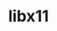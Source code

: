 ---
title: "libx11"
layout: cache
categories: [package, develop]
meta: {"versions": ["1.8.10", "1.8.4"], "compilers": ["gcc@=11.1.0", "gcc@=11.4.0", "gcc@=13.2.0", "gcc@=9.4.0", "oneapi@=2024.2.1"], "oss": ["ubuntu20.04", "ubuntu22.04", "ubuntu24.04"], "platforms": ["linux"], "targets": ["neoverse_v1", "ppc64le", "x86_64_v3"], "stacks": ["data-vis-sdk", "e4s", "e4s-neoverse_v1", "e4s-oneapi", "e4s-power", "e4s-rocm-external", "gpu-tests", "ml-linux-x86_64-rocm", "root"], "num_specs": 89, "num_specs_by_stack": {"e4s-power": 8, "root": 89, "data-vis-sdk": 14, "gpu-tests": 15, "e4s-neoverse_v1": 8, "e4s": 23, "e4s-rocm-external": 7, "e4s-oneapi": 14, "ml-linux-x86_64-rocm": 7}}
spec_details: [{"hash": "smexzu47nw7isbtgz2prgsvwriomcdr2", "compiler": "gcc@=9.4.0", "versions": ["1.8.10"], "os": "ubuntu20.04", "platform": "linux", "target": "ppc64le", "variants": ["build_system=autotools"], "stacks": ["e4s-power", "root"], "size": "-", "tarball": "https://binaries.spack.io/develop/build_cache/linux-ubuntu20.04-ppc64le/gcc-9.4.0/libx11-1.8.10/linux-ubuntu20.04-ppc64le-gcc-9.4.0-libx11-1.8.10-smexzu47nw7isbtgz2prgsvwriomcdr2.spack"}, {"hash": "76tponl3dazgldn3sauj6n2nzt4jtnpt", "compiler": "gcc@=9.4.0", "versions": ["1.8.10"], "os": "ubuntu20.04", "platform": "linux", "target": "ppc64le", "variants": ["build_system=autotools"], "stacks": ["e4s-power", "root"], "size": "-", "tarball": "https://binaries.spack.io/develop/build_cache/linux-ubuntu20.04-ppc64le/gcc-9.4.0/libx11-1.8.10/linux-ubuntu20.04-ppc64le-gcc-9.4.0-libx11-1.8.10-76tponl3dazgldn3sauj6n2nzt4jtnpt.spack"}, {"hash": "tj5p3fgcl33g7ghfmuhccdix35qea2kz", "compiler": "gcc@=9.4.0", "versions": ["1.8.10"], "os": "ubuntu20.04", "platform": "linux", "target": "ppc64le", "variants": ["build_system=autotools"], "stacks": ["e4s-power", "root"], "size": "-", "tarball": "https://binaries.spack.io/develop/build_cache/linux-ubuntu20.04-ppc64le/gcc-9.4.0/libx11-1.8.10/linux-ubuntu20.04-ppc64le-gcc-9.4.0-libx11-1.8.10-tj5p3fgcl33g7ghfmuhccdix35qea2kz.spack"}, {"hash": "kyhgrrgdn6ubpwomva7sql4s4lkmw2oc", "compiler": "gcc@=9.4.0", "versions": ["1.8.10"], "os": "ubuntu20.04", "platform": "linux", "target": "ppc64le", "variants": ["build_system=autotools"], "stacks": ["e4s-power", "root"], "size": "-", "tarball": "https://binaries.spack.io/develop/build_cache/linux-ubuntu20.04-ppc64le/gcc-9.4.0/libx11-1.8.10/linux-ubuntu20.04-ppc64le-gcc-9.4.0-libx11-1.8.10-kyhgrrgdn6ubpwomva7sql4s4lkmw2oc.spack"}, {"hash": "uktbxqm5x5cmypngmhfqt4wtnx5grp7o", "compiler": "gcc@=9.4.0", "versions": ["1.8.10"], "os": "ubuntu20.04", "platform": "linux", "target": "ppc64le", "variants": ["build_system=autotools"], "stacks": ["e4s-power", "root"], "size": "-", "tarball": "https://binaries.spack.io/develop/build_cache/linux-ubuntu20.04-ppc64le/gcc-9.4.0/libx11-1.8.10/linux-ubuntu20.04-ppc64le-gcc-9.4.0-libx11-1.8.10-uktbxqm5x5cmypngmhfqt4wtnx5grp7o.spack"}, {"hash": "r4dxccimatvswurcu54fsjqsps6naf2x", "compiler": "gcc@=9.4.0", "versions": ["1.8.10"], "os": "ubuntu20.04", "platform": "linux", "target": "ppc64le", "variants": ["build_system=autotools"], "stacks": ["e4s-power", "root"], "size": "-", "tarball": "https://binaries.spack.io/develop/build_cache/linux-ubuntu20.04-ppc64le/gcc-9.4.0/libx11-1.8.10/linux-ubuntu20.04-ppc64le-gcc-9.4.0-libx11-1.8.10-r4dxccimatvswurcu54fsjqsps6naf2x.spack"}, {"hash": "d4ae2yxwxfsjvoytjtzgfxi4qlwwd6ft", "compiler": "gcc@=9.4.0", "versions": ["1.8.10"], "os": "ubuntu20.04", "platform": "linux", "target": "ppc64le", "variants": ["build_system=autotools"], "stacks": ["e4s-power", "root"], "size": "-", "tarball": "https://binaries.spack.io/develop/build_cache/linux-ubuntu20.04-ppc64le/gcc-9.4.0/libx11-1.8.10/linux-ubuntu20.04-ppc64le-gcc-9.4.0-libx11-1.8.10-d4ae2yxwxfsjvoytjtzgfxi4qlwwd6ft.spack"}, {"hash": "tqkp5rf6q7ebekpyed7aesjrenxqro2i", "compiler": "gcc@=9.4.0", "versions": ["1.8.10"], "os": "ubuntu20.04", "platform": "linux", "target": "ppc64le", "variants": ["build_system=autotools"], "stacks": ["e4s-power", "root"], "size": "-", "tarball": "https://binaries.spack.io/develop/build_cache/linux-ubuntu20.04-ppc64le/gcc-9.4.0/libx11-1.8.10/linux-ubuntu20.04-ppc64le-gcc-9.4.0-libx11-1.8.10-tqkp5rf6q7ebekpyed7aesjrenxqro2i.spack"}, {"hash": "6siiysyyof3uol2cnxeokqfvkbzjct2t", "compiler": "gcc@=11.1.0", "versions": ["1.8.10"], "os": "ubuntu20.04", "platform": "linux", "target": "x86_64_v3", "variants": ["build_system=autotools"], "stacks": ["data-vis-sdk", "root"], "size": "-", "tarball": "https://binaries.spack.io/develop/build_cache/linux-ubuntu20.04-x86_64_v3/gcc-11.1.0/libx11-1.8.10/linux-ubuntu20.04-x86_64_v3-gcc-11.1.0-libx11-1.8.10-6siiysyyof3uol2cnxeokqfvkbzjct2t.spack"}, {"hash": "tefni6d7njym7lvjopethoyvialt2pa6", "compiler": "gcc@=11.1.0", "versions": ["1.8.10"], "os": "ubuntu20.04", "platform": "linux", "target": "x86_64_v3", "variants": ["build_system=autotools"], "stacks": ["data-vis-sdk", "root"], "size": "-", "tarball": "https://binaries.spack.io/develop/build_cache/linux-ubuntu20.04-x86_64_v3/gcc-11.1.0/libx11-1.8.10/linux-ubuntu20.04-x86_64_v3-gcc-11.1.0-libx11-1.8.10-tefni6d7njym7lvjopethoyvialt2pa6.spack"}, {"hash": "muhty744jopd3xqkfhq2ivwx56qwjlii", "compiler": "gcc@=11.1.0", "versions": ["1.8.10"], "os": "ubuntu20.04", "platform": "linux", "target": "x86_64_v3", "variants": ["build_system=autotools"], "stacks": ["data-vis-sdk", "root"], "size": "-", "tarball": "https://binaries.spack.io/develop/build_cache/linux-ubuntu20.04-x86_64_v3/gcc-11.1.0/libx11-1.8.10/linux-ubuntu20.04-x86_64_v3-gcc-11.1.0-libx11-1.8.10-muhty744jopd3xqkfhq2ivwx56qwjlii.spack"}, {"hash": "ht4rn2s7sac6k77ilnpfxj5us6yzmtr2", "compiler": "gcc@=11.1.0", "versions": ["1.8.10"], "os": "ubuntu20.04", "platform": "linux", "target": "x86_64_v3", "variants": ["build_system=autotools"], "stacks": ["data-vis-sdk", "root"], "size": "-", "tarball": "https://binaries.spack.io/develop/build_cache/linux-ubuntu20.04-x86_64_v3/gcc-11.1.0/libx11-1.8.10/linux-ubuntu20.04-x86_64_v3-gcc-11.1.0-libx11-1.8.10-ht4rn2s7sac6k77ilnpfxj5us6yzmtr2.spack"}, {"hash": "j7ywg7qnuqdatmtjhxbzvuxkri4xiuwy", "compiler": "gcc@=11.1.0", "versions": ["1.8.10"], "os": "ubuntu20.04", "platform": "linux", "target": "x86_64_v3", "variants": ["build_system=autotools"], "stacks": ["data-vis-sdk", "root"], "size": "-", "tarball": "https://binaries.spack.io/develop/build_cache/linux-ubuntu20.04-x86_64_v3/gcc-11.1.0/libx11-1.8.10/linux-ubuntu20.04-x86_64_v3-gcc-11.1.0-libx11-1.8.10-j7ywg7qnuqdatmtjhxbzvuxkri4xiuwy.spack"}, {"hash": "dprocdz2pwclxm2ngmiivjj4kvrewjq3", "compiler": "gcc@=11.1.0", "versions": ["1.8.10"], "os": "ubuntu20.04", "platform": "linux", "target": "x86_64_v3", "variants": ["build_system=autotools"], "stacks": ["data-vis-sdk", "root"], "size": "-", "tarball": "https://binaries.spack.io/develop/build_cache/linux-ubuntu20.04-x86_64_v3/gcc-11.1.0/libx11-1.8.10/linux-ubuntu20.04-x86_64_v3-gcc-11.1.0-libx11-1.8.10-dprocdz2pwclxm2ngmiivjj4kvrewjq3.spack"}, {"hash": "k7gv6w4mu3zr2znx7xy7ah2a6xm2l6fd", "compiler": "gcc@=11.1.0", "versions": ["1.8.10"], "os": "ubuntu20.04", "platform": "linux", "target": "x86_64_v3", "variants": ["build_system=autotools"], "stacks": ["data-vis-sdk", "root"], "size": "-", "tarball": "https://binaries.spack.io/develop/build_cache/linux-ubuntu20.04-x86_64_v3/gcc-11.1.0/libx11-1.8.10/linux-ubuntu20.04-x86_64_v3-gcc-11.1.0-libx11-1.8.10-k7gv6w4mu3zr2znx7xy7ah2a6xm2l6fd.spack"}, {"hash": "vvdoqsipsm3rbohhq2sym3ncw7yvut7s", "compiler": "gcc@=11.1.0", "versions": ["1.8.10"], "os": "ubuntu20.04", "platform": "linux", "target": "x86_64_v3", "variants": ["build_system=autotools"], "stacks": ["data-vis-sdk", "root"], "size": "-", "tarball": "https://binaries.spack.io/develop/build_cache/linux-ubuntu20.04-x86_64_v3/gcc-11.1.0/libx11-1.8.10/linux-ubuntu20.04-x86_64_v3-gcc-11.1.0-libx11-1.8.10-vvdoqsipsm3rbohhq2sym3ncw7yvut7s.spack"}, {"hash": "62qnp7pduhkrd7ejrhdm7d6fvx5yxyr2", "compiler": "gcc@=11.1.0", "versions": ["1.8.10"], "os": "ubuntu20.04", "platform": "linux", "target": "x86_64_v3", "variants": ["build_system=autotools"], "stacks": ["data-vis-sdk", "root"], "size": "-", "tarball": "https://binaries.spack.io/develop/build_cache/linux-ubuntu20.04-x86_64_v3/gcc-11.1.0/libx11-1.8.10/linux-ubuntu20.04-x86_64_v3-gcc-11.1.0-libx11-1.8.10-62qnp7pduhkrd7ejrhdm7d6fvx5yxyr2.spack"}, {"hash": "cqy4fb2l6txgs5vhvvisrbmfayycuscc", "compiler": "gcc@=11.1.0", "versions": ["1.8.10"], "os": "ubuntu20.04", "platform": "linux", "target": "x86_64_v3", "variants": ["build_system=autotools"], "stacks": ["data-vis-sdk", "root"], "size": "-", "tarball": "https://binaries.spack.io/develop/build_cache/linux-ubuntu20.04-x86_64_v3/gcc-11.1.0/libx11-1.8.10/linux-ubuntu20.04-x86_64_v3-gcc-11.1.0-libx11-1.8.10-cqy4fb2l6txgs5vhvvisrbmfayycuscc.spack"}, {"hash": "d637ryhxfznika4x76yvg5rc5amdg3vf", "compiler": "gcc@=11.1.0", "versions": ["1.8.10"], "os": "ubuntu20.04", "platform": "linux", "target": "x86_64_v3", "variants": ["build_system=autotools"], "stacks": ["data-vis-sdk", "root"], "size": "-", "tarball": "https://binaries.spack.io/develop/build_cache/linux-ubuntu20.04-x86_64_v3/gcc-11.1.0/libx11-1.8.10/linux-ubuntu20.04-x86_64_v3-gcc-11.1.0-libx11-1.8.10-d637ryhxfznika4x76yvg5rc5amdg3vf.spack"}, {"hash": "mtlj7ij6njt4hfipndrznaxjbgb3brbh", "compiler": "gcc@=11.1.0", "versions": ["1.8.10"], "os": "ubuntu20.04", "platform": "linux", "target": "x86_64_v3", "variants": ["build_system=autotools"], "stacks": ["data-vis-sdk", "root"], "size": "-", "tarball": "https://binaries.spack.io/develop/build_cache/linux-ubuntu20.04-x86_64_v3/gcc-11.1.0/libx11-1.8.10/linux-ubuntu20.04-x86_64_v3-gcc-11.1.0-libx11-1.8.10-mtlj7ij6njt4hfipndrznaxjbgb3brbh.spack"}, {"hash": "6f4s7yiolxvdgkg2dlz2cnrta2mdk7od", "compiler": "gcc@=11.1.0", "versions": ["1.8.10"], "os": "ubuntu20.04", "platform": "linux", "target": "x86_64_v3", "variants": ["build_system=autotools"], "stacks": ["data-vis-sdk", "root"], "size": "-", "tarball": "https://binaries.spack.io/develop/build_cache/linux-ubuntu20.04-x86_64_v3/gcc-11.1.0/libx11-1.8.10/linux-ubuntu20.04-x86_64_v3-gcc-11.1.0-libx11-1.8.10-6f4s7yiolxvdgkg2dlz2cnrta2mdk7od.spack"}, {"hash": "zrtogbhw5cvypzcvykqk254m7lz4lokx", "compiler": "gcc@=11.1.0", "versions": ["1.8.10"], "os": "ubuntu20.04", "platform": "linux", "target": "x86_64_v3", "variants": ["build_system=autotools"], "stacks": ["data-vis-sdk", "root"], "size": "-", "tarball": "https://binaries.spack.io/develop/build_cache/linux-ubuntu20.04-x86_64_v3/gcc-11.1.0/libx11-1.8.10/linux-ubuntu20.04-x86_64_v3-gcc-11.1.0-libx11-1.8.10-zrtogbhw5cvypzcvykqk254m7lz4lokx.spack"}, {"hash": "kkblmu4b4wrhu4l4l3snt555gos577v6", "compiler": "gcc@=11.1.0", "versions": ["1.8.4"], "os": "ubuntu20.04", "platform": "linux", "target": "x86_64_v3", "variants": ["build_system=autotools"], "stacks": ["gpu-tests", "root"], "size": "-", "tarball": "https://binaries.spack.io/develop/build_cache/linux-ubuntu20.04-x86_64_v3/gcc-11.1.0/libx11-1.8.4/linux-ubuntu20.04-x86_64_v3-gcc-11.1.0-libx11-1.8.4-kkblmu4b4wrhu4l4l3snt555gos577v6.spack"}, {"hash": "ywyajq36zur3ouc6ggflapostppiesul", "compiler": "gcc@=11.1.0", "versions": ["1.8.4"], "os": "ubuntu20.04", "platform": "linux", "target": "x86_64_v3", "variants": ["build_system=autotools"], "stacks": ["gpu-tests", "root"], "size": "-", "tarball": "https://binaries.spack.io/develop/build_cache/linux-ubuntu20.04-x86_64_v3/gcc-11.1.0/libx11-1.8.4/linux-ubuntu20.04-x86_64_v3-gcc-11.1.0-libx11-1.8.4-ywyajq36zur3ouc6ggflapostppiesul.spack"}, {"hash": "5oycdy27zswbmp6ybzotjm3aq3chlacr", "compiler": "gcc@=11.1.0", "versions": ["1.8.4"], "os": "ubuntu20.04", "platform": "linux", "target": "x86_64_v3", "variants": ["build_system=autotools"], "stacks": ["gpu-tests", "root"], "size": "-", "tarball": "https://binaries.spack.io/develop/build_cache/linux-ubuntu20.04-x86_64_v3/gcc-11.1.0/libx11-1.8.4/linux-ubuntu20.04-x86_64_v3-gcc-11.1.0-libx11-1.8.4-5oycdy27zswbmp6ybzotjm3aq3chlacr.spack"}, {"hash": "73wwdzxixoa4cmcdz7v7abnv2my6aaqx", "compiler": "gcc@=11.1.0", "versions": ["1.8.4"], "os": "ubuntu20.04", "platform": "linux", "target": "x86_64_v3", "variants": ["build_system=autotools"], "stacks": ["gpu-tests", "root"], "size": "-", "tarball": "https://binaries.spack.io/develop/build_cache/linux-ubuntu20.04-x86_64_v3/gcc-11.1.0/libx11-1.8.4/linux-ubuntu20.04-x86_64_v3-gcc-11.1.0-libx11-1.8.4-73wwdzxixoa4cmcdz7v7abnv2my6aaqx.spack"}, {"hash": "zv3nml3pzebkwkpmcen47xntj5uj7gsr", "compiler": "gcc@=11.1.0", "versions": ["1.8.4"], "os": "ubuntu20.04", "platform": "linux", "target": "x86_64_v3", "variants": ["build_system=autotools"], "stacks": ["gpu-tests", "root"], "size": "-", "tarball": "https://binaries.spack.io/develop/build_cache/linux-ubuntu20.04-x86_64_v3/gcc-11.1.0/libx11-1.8.4/linux-ubuntu20.04-x86_64_v3-gcc-11.1.0-libx11-1.8.4-zv3nml3pzebkwkpmcen47xntj5uj7gsr.spack"}, {"hash": "bjmy5h7pxjjtrtva33tefg7jgfsinbvz", "compiler": "gcc@=11.1.0", "versions": ["1.8.4"], "os": "ubuntu20.04", "platform": "linux", "target": "x86_64_v3", "variants": ["build_system=autotools"], "stacks": ["gpu-tests", "root"], "size": "-", "tarball": "https://binaries.spack.io/develop/build_cache/linux-ubuntu20.04-x86_64_v3/gcc-11.1.0/libx11-1.8.4/linux-ubuntu20.04-x86_64_v3-gcc-11.1.0-libx11-1.8.4-bjmy5h7pxjjtrtva33tefg7jgfsinbvz.spack"}, {"hash": "zyyrcvp37inergn75npzmyam5f7yqxx5", "compiler": "gcc@=11.1.0", "versions": ["1.8.4"], "os": "ubuntu20.04", "platform": "linux", "target": "x86_64_v3", "variants": ["build_system=autotools"], "stacks": ["gpu-tests", "root"], "size": "-", "tarball": "https://binaries.spack.io/develop/build_cache/linux-ubuntu20.04-x86_64_v3/gcc-11.1.0/libx11-1.8.4/linux-ubuntu20.04-x86_64_v3-gcc-11.1.0-libx11-1.8.4-zyyrcvp37inergn75npzmyam5f7yqxx5.spack"}, {"hash": "nflqiemlegdvxu4et2sph6kbtrecbsj6", "compiler": "gcc@=11.1.0", "versions": ["1.8.4"], "os": "ubuntu20.04", "platform": "linux", "target": "x86_64_v3", "variants": ["build_system=autotools"], "stacks": ["gpu-tests", "root"], "size": "-", "tarball": "https://binaries.spack.io/develop/build_cache/linux-ubuntu20.04-x86_64_v3/gcc-11.1.0/libx11-1.8.4/linux-ubuntu20.04-x86_64_v3-gcc-11.1.0-libx11-1.8.4-nflqiemlegdvxu4et2sph6kbtrecbsj6.spack"}, {"hash": "4ckx4cbm4t765pcphneemdtmssiknxo7", "compiler": "gcc@=11.1.0", "versions": ["1.8.4"], "os": "ubuntu20.04", "platform": "linux", "target": "x86_64_v3", "variants": ["build_system=autotools"], "stacks": ["gpu-tests", "root"], "size": "-", "tarball": "https://binaries.spack.io/develop/build_cache/linux-ubuntu20.04-x86_64_v3/gcc-11.1.0/libx11-1.8.4/linux-ubuntu20.04-x86_64_v3-gcc-11.1.0-libx11-1.8.4-4ckx4cbm4t765pcphneemdtmssiknxo7.spack"}, {"hash": "46gzmkirgbobehqil5gydsscbyovks7a", "compiler": "gcc@=11.1.0", "versions": ["1.8.4"], "os": "ubuntu20.04", "platform": "linux", "target": "x86_64_v3", "variants": ["build_system=autotools"], "stacks": ["gpu-tests", "root"], "size": "-", "tarball": "https://binaries.spack.io/develop/build_cache/linux-ubuntu20.04-x86_64_v3/gcc-11.1.0/libx11-1.8.4/linux-ubuntu20.04-x86_64_v3-gcc-11.1.0-libx11-1.8.4-46gzmkirgbobehqil5gydsscbyovks7a.spack"}, {"hash": "jdzxuaqob72vq5w34r65roqoccwftqic", "compiler": "gcc@=11.1.0", "versions": ["1.8.4"], "os": "ubuntu20.04", "platform": "linux", "target": "x86_64_v3", "variants": ["build_system=autotools"], "stacks": ["gpu-tests", "root"], "size": "-", "tarball": "https://binaries.spack.io/develop/build_cache/linux-ubuntu20.04-x86_64_v3/gcc-11.1.0/libx11-1.8.4/linux-ubuntu20.04-x86_64_v3-gcc-11.1.0-libx11-1.8.4-jdzxuaqob72vq5w34r65roqoccwftqic.spack"}, {"hash": "g5ajbjb7c6lcsopesj72x6klah4z2ggy", "compiler": "gcc@=11.1.0", "versions": ["1.8.4"], "os": "ubuntu20.04", "platform": "linux", "target": "x86_64_v3", "variants": ["build_system=autotools"], "stacks": ["gpu-tests", "root"], "size": "-", "tarball": "https://binaries.spack.io/develop/build_cache/linux-ubuntu20.04-x86_64_v3/gcc-11.1.0/libx11-1.8.4/linux-ubuntu20.04-x86_64_v3-gcc-11.1.0-libx11-1.8.4-g5ajbjb7c6lcsopesj72x6klah4z2ggy.spack"}, {"hash": "thtadfpmwp4ulfot4wdcsti4xyel7i5u", "compiler": "gcc@=11.1.0", "versions": ["1.8.4"], "os": "ubuntu20.04", "platform": "linux", "target": "x86_64_v3", "variants": ["build_system=autotools"], "stacks": ["gpu-tests", "root"], "size": "-", "tarball": "https://binaries.spack.io/develop/build_cache/linux-ubuntu20.04-x86_64_v3/gcc-11.1.0/libx11-1.8.4/linux-ubuntu20.04-x86_64_v3-gcc-11.1.0-libx11-1.8.4-thtadfpmwp4ulfot4wdcsti4xyel7i5u.spack"}, {"hash": "l3rhczikenehqbz6uhzcg2q65pv6ixef", "compiler": "gcc@=11.1.0", "versions": ["1.8.4"], "os": "ubuntu20.04", "platform": "linux", "target": "x86_64_v3", "variants": ["build_system=autotools"], "stacks": ["gpu-tests", "root"], "size": "-", "tarball": "https://binaries.spack.io/develop/build_cache/linux-ubuntu20.04-x86_64_v3/gcc-11.1.0/libx11-1.8.4/linux-ubuntu20.04-x86_64_v3-gcc-11.1.0-libx11-1.8.4-l3rhczikenehqbz6uhzcg2q65pv6ixef.spack"}, {"hash": "54qmm6fxmyxd5wvmohfnvidvgtzdedgm", "compiler": "gcc@=11.1.0", "versions": ["1.8.4"], "os": "ubuntu20.04", "platform": "linux", "target": "x86_64_v3", "variants": ["build_system=autotools"], "stacks": ["gpu-tests", "root"], "size": "-", "tarball": "https://binaries.spack.io/develop/build_cache/linux-ubuntu20.04-x86_64_v3/gcc-11.1.0/libx11-1.8.4/linux-ubuntu20.04-x86_64_v3-gcc-11.1.0-libx11-1.8.4-54qmm6fxmyxd5wvmohfnvidvgtzdedgm.spack"}, {"hash": "spr7t5ylocjt3bqgfcdjk6nixhwvwvd6", "compiler": "gcc@=11.4.0", "versions": ["1.8.10"], "os": "ubuntu22.04", "platform": "linux", "target": "neoverse_v1", "variants": ["build_system=autotools"], "stacks": ["e4s-neoverse_v1", "root"], "size": "-", "tarball": "https://binaries.spack.io/develop/build_cache/linux-ubuntu22.04-neoverse_v1/gcc-11.4.0/libx11-1.8.10/linux-ubuntu22.04-neoverse_v1-gcc-11.4.0-libx11-1.8.10-spr7t5ylocjt3bqgfcdjk6nixhwvwvd6.spack"}, {"hash": "ctkab7xde5cjwt7zuvfcyrfi5m7oq6p5", "compiler": "gcc@=11.4.0", "versions": ["1.8.10"], "os": "ubuntu22.04", "platform": "linux", "target": "neoverse_v1", "variants": ["build_system=autotools"], "stacks": ["e4s-neoverse_v1", "root"], "size": "-", "tarball": "https://binaries.spack.io/develop/build_cache/linux-ubuntu22.04-neoverse_v1/gcc-11.4.0/libx11-1.8.10/linux-ubuntu22.04-neoverse_v1-gcc-11.4.0-libx11-1.8.10-ctkab7xde5cjwt7zuvfcyrfi5m7oq6p5.spack"}, {"hash": "77zlfvje2h7ra5t2uuzlm3ur3gysfxp4", "compiler": "gcc@=11.4.0", "versions": ["1.8.10"], "os": "ubuntu22.04", "platform": "linux", "target": "neoverse_v1", "variants": ["build_system=autotools"], "stacks": ["e4s-neoverse_v1", "root"], "size": "-", "tarball": "https://binaries.spack.io/develop/build_cache/linux-ubuntu22.04-neoverse_v1/gcc-11.4.0/libx11-1.8.10/linux-ubuntu22.04-neoverse_v1-gcc-11.4.0-libx11-1.8.10-77zlfvje2h7ra5t2uuzlm3ur3gysfxp4.spack"}, {"hash": "wbq7pbmwm6v2zrkp7hq23t45bolgrf5t", "compiler": "gcc@=11.4.0", "versions": ["1.8.10"], "os": "ubuntu22.04", "platform": "linux", "target": "neoverse_v1", "variants": ["build_system=autotools"], "stacks": ["e4s-neoverse_v1", "root"], "size": "-", "tarball": "https://binaries.spack.io/develop/build_cache/linux-ubuntu22.04-neoverse_v1/gcc-11.4.0/libx11-1.8.10/linux-ubuntu22.04-neoverse_v1-gcc-11.4.0-libx11-1.8.10-wbq7pbmwm6v2zrkp7hq23t45bolgrf5t.spack"}, {"hash": "2zly7rlm7l62k3h6ar3vdpbdxzvo6c44", "compiler": "gcc@=11.4.0", "versions": ["1.8.10"], "os": "ubuntu22.04", "platform": "linux", "target": "neoverse_v1", "variants": ["build_system=autotools"], "stacks": ["e4s-neoverse_v1", "root"], "size": "-", "tarball": "https://binaries.spack.io/develop/build_cache/linux-ubuntu22.04-neoverse_v1/gcc-11.4.0/libx11-1.8.10/linux-ubuntu22.04-neoverse_v1-gcc-11.4.0-libx11-1.8.10-2zly7rlm7l62k3h6ar3vdpbdxzvo6c44.spack"}, {"hash": "vyiq6gyafln3p5qhyownvdg6d5kq3phj", "compiler": "gcc@=11.4.0", "versions": ["1.8.10"], "os": "ubuntu22.04", "platform": "linux", "target": "neoverse_v1", "variants": ["build_system=autotools"], "stacks": ["e4s-neoverse_v1", "root"], "size": "-", "tarball": "https://binaries.spack.io/develop/build_cache/linux-ubuntu22.04-neoverse_v1/gcc-11.4.0/libx11-1.8.10/linux-ubuntu22.04-neoverse_v1-gcc-11.4.0-libx11-1.8.10-vyiq6gyafln3p5qhyownvdg6d5kq3phj.spack"}, {"hash": "26yrdnfmalu7w6lg2gi2nx5nez53gxdo", "compiler": "gcc@=11.4.0", "versions": ["1.8.10"], "os": "ubuntu22.04", "platform": "linux", "target": "neoverse_v1", "variants": ["build_system=autotools"], "stacks": ["e4s-neoverse_v1", "root"], "size": "-", "tarball": "https://binaries.spack.io/develop/build_cache/linux-ubuntu22.04-neoverse_v1/gcc-11.4.0/libx11-1.8.10/linux-ubuntu22.04-neoverse_v1-gcc-11.4.0-libx11-1.8.10-26yrdnfmalu7w6lg2gi2nx5nez53gxdo.spack"}, {"hash": "6jg5tbkzvnucfdmmgi2iz526bd6zbzcp", "compiler": "gcc@=11.4.0", "versions": ["1.8.10"], "os": "ubuntu22.04", "platform": "linux", "target": "neoverse_v1", "variants": ["build_system=autotools"], "stacks": ["e4s-neoverse_v1", "root"], "size": "-", "tarball": "https://binaries.spack.io/develop/build_cache/linux-ubuntu22.04-neoverse_v1/gcc-11.4.0/libx11-1.8.10/linux-ubuntu22.04-neoverse_v1-gcc-11.4.0-libx11-1.8.10-6jg5tbkzvnucfdmmgi2iz526bd6zbzcp.spack"}, {"hash": "t2sfx5hcxvhk6qiyxaxt47laq33iuety", "compiler": "gcc@=11.4.0", "versions": ["1.8.10"], "os": "ubuntu22.04", "platform": "linux", "target": "x86_64_v3", "variants": ["build_system=autotools"], "stacks": ["e4s", "root"], "size": "-", "tarball": "https://binaries.spack.io/develop/build_cache/linux-ubuntu22.04-x86_64_v3/gcc-11.4.0/libx11-1.8.10/linux-ubuntu22.04-x86_64_v3-gcc-11.4.0-libx11-1.8.10-t2sfx5hcxvhk6qiyxaxt47laq33iuety.spack"}, {"hash": "jyweotw52zusrvqitxst7gumfhb5unvt", "compiler": "gcc@=11.4.0", "versions": ["1.8.10"], "os": "ubuntu22.04", "platform": "linux", "target": "x86_64_v3", "variants": ["build_system=autotools"], "stacks": ["e4s", "e4s-rocm-external", "root"], "size": "-", "tarball": "https://binaries.spack.io/develop/build_cache/linux-ubuntu22.04-x86_64_v3/gcc-11.4.0/libx11-1.8.10/linux-ubuntu22.04-x86_64_v3-gcc-11.4.0-libx11-1.8.10-jyweotw52zusrvqitxst7gumfhb5unvt.spack"}, {"hash": "qzdpjsg7iw6bnf5bh27v7lo3fnclor2h", "compiler": "gcc@=11.4.0", "versions": ["1.8.10"], "os": "ubuntu22.04", "platform": "linux", "target": "x86_64_v3", "variants": ["build_system=autotools"], "stacks": ["e4s", "e4s-rocm-external", "root"], "size": "-", "tarball": "https://binaries.spack.io/develop/build_cache/linux-ubuntu22.04-x86_64_v3/gcc-11.4.0/libx11-1.8.10/linux-ubuntu22.04-x86_64_v3-gcc-11.4.0-libx11-1.8.10-qzdpjsg7iw6bnf5bh27v7lo3fnclor2h.spack"}, {"hash": "civnfdmqecmvuouga7anstmcgcjo4uog", "compiler": "gcc@=11.4.0", "versions": ["1.8.10"], "os": "ubuntu22.04", "platform": "linux", "target": "x86_64_v3", "variants": ["build_system=autotools"], "stacks": ["e4s", "e4s-rocm-external", "root"], "size": "-", "tarball": "https://binaries.spack.io/develop/build_cache/linux-ubuntu22.04-x86_64_v3/gcc-11.4.0/libx11-1.8.10/linux-ubuntu22.04-x86_64_v3-gcc-11.4.0-libx11-1.8.10-civnfdmqecmvuouga7anstmcgcjo4uog.spack"}, {"hash": "yf3pgqli3ggga5fgtnqbetoy6bvexdm5", "compiler": "gcc@=11.4.0", "versions": ["1.8.10"], "os": "ubuntu22.04", "platform": "linux", "target": "x86_64_v3", "variants": ["build_system=autotools"], "stacks": ["e4s", "e4s-rocm-external", "root"], "size": "-", "tarball": "https://binaries.spack.io/develop/build_cache/linux-ubuntu22.04-x86_64_v3/gcc-11.4.0/libx11-1.8.10/linux-ubuntu22.04-x86_64_v3-gcc-11.4.0-libx11-1.8.10-yf3pgqli3ggga5fgtnqbetoy6bvexdm5.spack"}, {"hash": "ggnmxjn3z3poaiu6mi4xxq5n7kqh4wsx", "compiler": "gcc@=11.4.0", "versions": ["1.8.10"], "os": "ubuntu22.04", "platform": "linux", "target": "x86_64_v3", "variants": ["build_system=autotools"], "stacks": ["e4s", "e4s-rocm-external", "root"], "size": "-", "tarball": "https://binaries.spack.io/develop/build_cache/linux-ubuntu22.04-x86_64_v3/gcc-11.4.0/libx11-1.8.10/linux-ubuntu22.04-x86_64_v3-gcc-11.4.0-libx11-1.8.10-ggnmxjn3z3poaiu6mi4xxq5n7kqh4wsx.spack"}, {"hash": "2wcn4te2rocshkk476drya7lwz4exzd2", "compiler": "gcc@=11.4.0", "versions": ["1.8.10"], "os": "ubuntu22.04", "platform": "linux", "target": "x86_64_v3", "variants": ["build_system=autotools"], "stacks": ["e4s", "e4s-rocm-external", "root"], "size": "-", "tarball": "https://binaries.spack.io/develop/build_cache/linux-ubuntu22.04-x86_64_v3/gcc-11.4.0/libx11-1.8.10/linux-ubuntu22.04-x86_64_v3-gcc-11.4.0-libx11-1.8.10-2wcn4te2rocshkk476drya7lwz4exzd2.spack"}, {"hash": "z4wxhirjyjvlkfg3yewye4cbn27ajuv5", "compiler": "gcc@=11.4.0", "versions": ["1.8.10"], "os": "ubuntu22.04", "platform": "linux", "target": "x86_64_v3", "variants": ["build_system=autotools"], "stacks": ["e4s", "e4s-rocm-external", "root"], "size": "-", "tarball": "https://binaries.spack.io/develop/build_cache/linux-ubuntu22.04-x86_64_v3/gcc-11.4.0/libx11-1.8.10/linux-ubuntu22.04-x86_64_v3-gcc-11.4.0-libx11-1.8.10-z4wxhirjyjvlkfg3yewye4cbn27ajuv5.spack"}, {"hash": "pbhngd4645evvk5p7avhmwz7qg5dp3pz", "compiler": "gcc@=11.4.0", "versions": ["1.8.10"], "os": "ubuntu22.04", "platform": "linux", "target": "x86_64_v3", "variants": ["build_system=autotools"], "stacks": ["e4s", "root"], "size": "-", "tarball": "https://binaries.spack.io/develop/build_cache/linux-ubuntu22.04-x86_64_v3/gcc-11.4.0/libx11-1.8.10/linux-ubuntu22.04-x86_64_v3-gcc-11.4.0-libx11-1.8.10-pbhngd4645evvk5p7avhmwz7qg5dp3pz.spack"}, {"hash": "smzueo4owd3gfrd3f4r5usvjtdfxegs3", "compiler": "gcc@=11.4.0", "versions": ["1.8.10"], "os": "ubuntu22.04", "platform": "linux", "target": "x86_64_v3", "variants": ["build_system=autotools"], "stacks": ["e4s", "root"], "size": "-", "tarball": "https://binaries.spack.io/develop/build_cache/linux-ubuntu22.04-x86_64_v3/gcc-11.4.0/libx11-1.8.10/linux-ubuntu22.04-x86_64_v3-gcc-11.4.0-libx11-1.8.10-smzueo4owd3gfrd3f4r5usvjtdfxegs3.spack"}, {"hash": "upqsz2335fsnpefvfcwgvp6sgocg5hsi", "compiler": "gcc@=11.4.0", "versions": ["1.8.10"], "os": "ubuntu22.04", "platform": "linux", "target": "x86_64_v3", "variants": ["build_system=autotools"], "stacks": ["e4s", "root"], "size": "-", "tarball": "https://binaries.spack.io/develop/build_cache/linux-ubuntu22.04-x86_64_v3/gcc-11.4.0/libx11-1.8.10/linux-ubuntu22.04-x86_64_v3-gcc-11.4.0-libx11-1.8.10-upqsz2335fsnpefvfcwgvp6sgocg5hsi.spack"}, {"hash": "hnudakmchc3mvj64oaekmyec7urt6qxr", "compiler": "gcc@=11.4.0", "versions": ["1.8.10"], "os": "ubuntu22.04", "platform": "linux", "target": "x86_64_v3", "variants": ["build_system=autotools"], "stacks": ["e4s", "root"], "size": "-", "tarball": "https://binaries.spack.io/develop/build_cache/linux-ubuntu22.04-x86_64_v3/gcc-11.4.0/libx11-1.8.10/linux-ubuntu22.04-x86_64_v3-gcc-11.4.0-libx11-1.8.10-hnudakmchc3mvj64oaekmyec7urt6qxr.spack"}, {"hash": "2bwx45mxjxbe3vzsd3dyy7tpyhdx6gdf", "compiler": "gcc@=11.4.0", "versions": ["1.8.10"], "os": "ubuntu22.04", "platform": "linux", "target": "x86_64_v3", "variants": ["build_system=autotools"], "stacks": ["e4s", "root"], "size": "-", "tarball": "https://binaries.spack.io/develop/build_cache/linux-ubuntu22.04-x86_64_v3/gcc-11.4.0/libx11-1.8.10/linux-ubuntu22.04-x86_64_v3-gcc-11.4.0-libx11-1.8.10-2bwx45mxjxbe3vzsd3dyy7tpyhdx6gdf.spack"}, {"hash": "oh4lyub3fejk3x7cs5jsu2y6doxbg35p", "compiler": "gcc@=11.4.0", "versions": ["1.8.10"], "os": "ubuntu22.04", "platform": "linux", "target": "x86_64_v3", "variants": ["build_system=autotools"], "stacks": ["e4s", "root"], "size": "-", "tarball": "https://binaries.spack.io/develop/build_cache/linux-ubuntu22.04-x86_64_v3/gcc-11.4.0/libx11-1.8.10/linux-ubuntu22.04-x86_64_v3-gcc-11.4.0-libx11-1.8.10-oh4lyub3fejk3x7cs5jsu2y6doxbg35p.spack"}, {"hash": "z52bzrxbgmlwmvoehmsvkpht356dhmca", "compiler": "gcc@=11.4.0", "versions": ["1.8.10"], "os": "ubuntu22.04", "platform": "linux", "target": "x86_64_v3", "variants": ["build_system=autotools"], "stacks": ["e4s", "root"], "size": "-", "tarball": "https://binaries.spack.io/develop/build_cache/linux-ubuntu22.04-x86_64_v3/gcc-11.4.0/libx11-1.8.10/linux-ubuntu22.04-x86_64_v3-gcc-11.4.0-libx11-1.8.10-z52bzrxbgmlwmvoehmsvkpht356dhmca.spack"}, {"hash": "fhegl7efcoqrdg32irya7wa3zkrzjodz", "compiler": "gcc@=11.4.0", "versions": ["1.8.10"], "os": "ubuntu22.04", "platform": "linux", "target": "x86_64_v3", "variants": ["build_system=autotools"], "stacks": ["e4s", "root"], "size": "-", "tarball": "https://binaries.spack.io/develop/build_cache/linux-ubuntu22.04-x86_64_v3/gcc-11.4.0/libx11-1.8.10/linux-ubuntu22.04-x86_64_v3-gcc-11.4.0-libx11-1.8.10-fhegl7efcoqrdg32irya7wa3zkrzjodz.spack"}, {"hash": "tl42vtkpxjief4vkf5m42kayxgiglbq4", "compiler": "gcc@=11.4.0", "versions": ["1.8.10"], "os": "ubuntu22.04", "platform": "linux", "target": "x86_64_v3", "variants": ["build_system=autotools"], "stacks": ["e4s", "root"], "size": "-", "tarball": "https://binaries.spack.io/develop/build_cache/linux-ubuntu22.04-x86_64_v3/gcc-11.4.0/libx11-1.8.10/linux-ubuntu22.04-x86_64_v3-gcc-11.4.0-libx11-1.8.10-tl42vtkpxjief4vkf5m42kayxgiglbq4.spack"}, {"hash": "ratj2xwey4ss3ejfvib3wekrz4www5xt", "compiler": "gcc@=11.4.0", "versions": ["1.8.10"], "os": "ubuntu22.04", "platform": "linux", "target": "x86_64_v3", "variants": ["build_system=autotools"], "stacks": ["e4s", "root"], "size": "-", "tarball": "https://binaries.spack.io/develop/build_cache/linux-ubuntu22.04-x86_64_v3/gcc-11.4.0/libx11-1.8.10/linux-ubuntu22.04-x86_64_v3-gcc-11.4.0-libx11-1.8.10-ratj2xwey4ss3ejfvib3wekrz4www5xt.spack"}, {"hash": "eygz3xbyvzhfxr7fvezjfq2mzjqq565j", "compiler": "gcc@=11.4.0", "versions": ["1.8.10"], "os": "ubuntu22.04", "platform": "linux", "target": "x86_64_v3", "variants": ["build_system=autotools"], "stacks": ["e4s", "root"], "size": "-", "tarball": "https://binaries.spack.io/develop/build_cache/linux-ubuntu22.04-x86_64_v3/gcc-11.4.0/libx11-1.8.10/linux-ubuntu22.04-x86_64_v3-gcc-11.4.0-libx11-1.8.10-eygz3xbyvzhfxr7fvezjfq2mzjqq565j.spack"}, {"hash": "56uhau3hreeibiudz6gnd77ew676jltl", "compiler": "gcc@=11.4.0", "versions": ["1.8.10"], "os": "ubuntu22.04", "platform": "linux", "target": "x86_64_v3", "variants": ["build_system=autotools"], "stacks": ["e4s", "root"], "size": "-", "tarball": "https://binaries.spack.io/develop/build_cache/linux-ubuntu22.04-x86_64_v3/gcc-11.4.0/libx11-1.8.10/linux-ubuntu22.04-x86_64_v3-gcc-11.4.0-libx11-1.8.10-56uhau3hreeibiudz6gnd77ew676jltl.spack"}, {"hash": "a4ubkl3ax6svj73udt6q74sktlwts6pm", "compiler": "gcc@=11.4.0", "versions": ["1.8.10"], "os": "ubuntu22.04", "platform": "linux", "target": "x86_64_v3", "variants": ["build_system=autotools"], "stacks": ["e4s", "root"], "size": "-", "tarball": "https://binaries.spack.io/develop/build_cache/linux-ubuntu22.04-x86_64_v3/gcc-11.4.0/libx11-1.8.10/linux-ubuntu22.04-x86_64_v3-gcc-11.4.0-libx11-1.8.10-a4ubkl3ax6svj73udt6q74sktlwts6pm.spack"}, {"hash": "q57twd5mdl7eophkw26634g6l3zwtwr2", "compiler": "gcc@=11.4.0", "versions": ["1.8.10"], "os": "ubuntu22.04", "platform": "linux", "target": "x86_64_v3", "variants": ["build_system=autotools"], "stacks": ["e4s", "root"], "size": "-", "tarball": "https://binaries.spack.io/develop/build_cache/linux-ubuntu22.04-x86_64_v3/gcc-11.4.0/libx11-1.8.10/linux-ubuntu22.04-x86_64_v3-gcc-11.4.0-libx11-1.8.10-q57twd5mdl7eophkw26634g6l3zwtwr2.spack"}, {"hash": "mayyuinfqe6gatwgwqprpua7cuougodd", "compiler": "gcc@=11.4.0", "versions": ["1.8.10"], "os": "ubuntu22.04", "platform": "linux", "target": "x86_64_v3", "variants": ["build_system=autotools"], "stacks": ["e4s", "root"], "size": "-", "tarball": "https://binaries.spack.io/develop/build_cache/linux-ubuntu22.04-x86_64_v3/gcc-11.4.0/libx11-1.8.10/linux-ubuntu22.04-x86_64_v3-gcc-11.4.0-libx11-1.8.10-mayyuinfqe6gatwgwqprpua7cuougodd.spack"}, {"hash": "hjptrjuc3oaip5mzmfxvy3zk767sjnji", "compiler": "oneapi@=2024.2.1", "versions": ["1.8.10"], "os": "ubuntu22.04", "platform": "linux", "target": "x86_64_v3", "variants": ["build_system=autotools"], "stacks": ["e4s-oneapi", "root"], "size": "-", "tarball": "https://binaries.spack.io/develop/build_cache/linux-ubuntu22.04-x86_64_v3/oneapi-2024.2.1/libx11-1.8.10/linux-ubuntu22.04-x86_64_v3-oneapi-2024.2.1-libx11-1.8.10-hjptrjuc3oaip5mzmfxvy3zk767sjnji.spack"}, {"hash": "qsrc7tbs2wmnuaa4l2xxd7vw7lfllrbq", "compiler": "oneapi@=2024.2.1", "versions": ["1.8.10"], "os": "ubuntu22.04", "platform": "linux", "target": "x86_64_v3", "variants": ["build_system=autotools"], "stacks": ["e4s-oneapi", "root"], "size": "-", "tarball": "https://binaries.spack.io/develop/build_cache/linux-ubuntu22.04-x86_64_v3/oneapi-2024.2.1/libx11-1.8.10/linux-ubuntu22.04-x86_64_v3-oneapi-2024.2.1-libx11-1.8.10-qsrc7tbs2wmnuaa4l2xxd7vw7lfllrbq.spack"}, {"hash": "r7kktpruoy37aspmib3ye3bn7mazwvrs", "compiler": "oneapi@=2024.2.1", "versions": ["1.8.10"], "os": "ubuntu22.04", "platform": "linux", "target": "x86_64_v3", "variants": ["build_system=autotools"], "stacks": ["e4s-oneapi", "root"], "size": "-", "tarball": "https://binaries.spack.io/develop/build_cache/linux-ubuntu22.04-x86_64_v3/oneapi-2024.2.1/libx11-1.8.10/linux-ubuntu22.04-x86_64_v3-oneapi-2024.2.1-libx11-1.8.10-r7kktpruoy37aspmib3ye3bn7mazwvrs.spack"}, {"hash": "qvhuuf3bzmjvbtrbhk6jffj7xjsld6jk", "compiler": "oneapi@=2024.2.1", "versions": ["1.8.10"], "os": "ubuntu22.04", "platform": "linux", "target": "x86_64_v3", "variants": ["build_system=autotools"], "stacks": ["e4s-oneapi", "root"], "size": "-", "tarball": "https://binaries.spack.io/develop/build_cache/linux-ubuntu22.04-x86_64_v3/oneapi-2024.2.1/libx11-1.8.10/linux-ubuntu22.04-x86_64_v3-oneapi-2024.2.1-libx11-1.8.10-qvhuuf3bzmjvbtrbhk6jffj7xjsld6jk.spack"}, {"hash": "ryvbt4p6urwydwdyuyw44m77ovzfgszy", "compiler": "oneapi@=2024.2.1", "versions": ["1.8.10"], "os": "ubuntu22.04", "platform": "linux", "target": "x86_64_v3", "variants": ["build_system=autotools"], "stacks": ["e4s-oneapi", "root"], "size": "-", "tarball": "https://binaries.spack.io/develop/build_cache/linux-ubuntu22.04-x86_64_v3/oneapi-2024.2.1/libx11-1.8.10/linux-ubuntu22.04-x86_64_v3-oneapi-2024.2.1-libx11-1.8.10-ryvbt4p6urwydwdyuyw44m77ovzfgszy.spack"}, {"hash": "jnapfz7zjymruymlkdcbs5ytmh4chaww", "compiler": "oneapi@=2024.2.1", "versions": ["1.8.10"], "os": "ubuntu22.04", "platform": "linux", "target": "x86_64_v3", "variants": ["build_system=autotools"], "stacks": ["e4s-oneapi", "root"], "size": "-", "tarball": "https://binaries.spack.io/develop/build_cache/linux-ubuntu22.04-x86_64_v3/oneapi-2024.2.1/libx11-1.8.10/linux-ubuntu22.04-x86_64_v3-oneapi-2024.2.1-libx11-1.8.10-jnapfz7zjymruymlkdcbs5ytmh4chaww.spack"}, {"hash": "rrcfqrftpqwoqqp55ou6k77b5scv25w6", "compiler": "oneapi@=2024.2.1", "versions": ["1.8.10"], "os": "ubuntu22.04", "platform": "linux", "target": "x86_64_v3", "variants": ["build_system=autotools"], "stacks": ["e4s-oneapi", "root"], "size": "-", "tarball": "https://binaries.spack.io/develop/build_cache/linux-ubuntu22.04-x86_64_v3/oneapi-2024.2.1/libx11-1.8.10/linux-ubuntu22.04-x86_64_v3-oneapi-2024.2.1-libx11-1.8.10-rrcfqrftpqwoqqp55ou6k77b5scv25w6.spack"}, {"hash": "hj4iqm24m6xe5n62rttnwfsncff2u6h7", "compiler": "oneapi@=2024.2.1", "versions": ["1.8.10"], "os": "ubuntu22.04", "platform": "linux", "target": "x86_64_v3", "variants": ["build_system=autotools"], "stacks": ["e4s-oneapi", "root"], "size": "-", "tarball": "https://binaries.spack.io/develop/build_cache/linux-ubuntu22.04-x86_64_v3/oneapi-2024.2.1/libx11-1.8.10/linux-ubuntu22.04-x86_64_v3-oneapi-2024.2.1-libx11-1.8.10-hj4iqm24m6xe5n62rttnwfsncff2u6h7.spack"}, {"hash": "li5anbajh75hr7v5kmttfu5xf2xptgry", "compiler": "oneapi@=2024.2.1", "versions": ["1.8.10"], "os": "ubuntu22.04", "platform": "linux", "target": "x86_64_v3", "variants": ["build_system=autotools"], "stacks": ["e4s-oneapi", "root"], "size": "-", "tarball": "https://binaries.spack.io/develop/build_cache/linux-ubuntu22.04-x86_64_v3/oneapi-2024.2.1/libx11-1.8.10/linux-ubuntu22.04-x86_64_v3-oneapi-2024.2.1-libx11-1.8.10-li5anbajh75hr7v5kmttfu5xf2xptgry.spack"}, {"hash": "c5xad7ji5kjjf5kmjaystekykbrw4poh", "compiler": "oneapi@=2024.2.1", "versions": ["1.8.10"], "os": "ubuntu22.04", "platform": "linux", "target": "x86_64_v3", "variants": ["build_system=autotools"], "stacks": ["e4s-oneapi", "root"], "size": "-", "tarball": "https://binaries.spack.io/develop/build_cache/linux-ubuntu22.04-x86_64_v3/oneapi-2024.2.1/libx11-1.8.10/linux-ubuntu22.04-x86_64_v3-oneapi-2024.2.1-libx11-1.8.10-c5xad7ji5kjjf5kmjaystekykbrw4poh.spack"}, {"hash": "ekjndusbf4d3wemhlignqyzam6u7a5ak", "compiler": "oneapi@=2024.2.1", "versions": ["1.8.10"], "os": "ubuntu22.04", "platform": "linux", "target": "x86_64_v3", "variants": ["build_system=autotools"], "stacks": ["e4s-oneapi", "root"], "size": "-", "tarball": "https://binaries.spack.io/develop/build_cache/linux-ubuntu22.04-x86_64_v3/oneapi-2024.2.1/libx11-1.8.10/linux-ubuntu22.04-x86_64_v3-oneapi-2024.2.1-libx11-1.8.10-ekjndusbf4d3wemhlignqyzam6u7a5ak.spack"}, {"hash": "twhipxrljtkybx7cyatmrfgepfhbtswh", "compiler": "oneapi@=2024.2.1", "versions": ["1.8.10"], "os": "ubuntu22.04", "platform": "linux", "target": "x86_64_v3", "variants": ["build_system=autotools"], "stacks": ["e4s-oneapi", "root"], "size": "-", "tarball": "https://binaries.spack.io/develop/build_cache/linux-ubuntu22.04-x86_64_v3/oneapi-2024.2.1/libx11-1.8.10/linux-ubuntu22.04-x86_64_v3-oneapi-2024.2.1-libx11-1.8.10-twhipxrljtkybx7cyatmrfgepfhbtswh.spack"}, {"hash": "rznkhsuavh25vestn4dosbzhiyfhzl2g", "compiler": "oneapi@=2024.2.1", "versions": ["1.8.10"], "os": "ubuntu22.04", "platform": "linux", "target": "x86_64_v3", "variants": ["build_system=autotools"], "stacks": ["e4s-oneapi", "root"], "size": "-", "tarball": "https://binaries.spack.io/develop/build_cache/linux-ubuntu22.04-x86_64_v3/oneapi-2024.2.1/libx11-1.8.10/linux-ubuntu22.04-x86_64_v3-oneapi-2024.2.1-libx11-1.8.10-rznkhsuavh25vestn4dosbzhiyfhzl2g.spack"}, {"hash": "xijw4pa72434elsiunb5ckayons57ztk", "compiler": "oneapi@=2024.2.1", "versions": ["1.8.10"], "os": "ubuntu22.04", "platform": "linux", "target": "x86_64_v3", "variants": ["build_system=autotools"], "stacks": ["e4s-oneapi", "root"], "size": "-", "tarball": "https://binaries.spack.io/develop/build_cache/linux-ubuntu22.04-x86_64_v3/oneapi-2024.2.1/libx11-1.8.10/linux-ubuntu22.04-x86_64_v3-oneapi-2024.2.1-libx11-1.8.10-xijw4pa72434elsiunb5ckayons57ztk.spack"}, {"hash": "sofov2eu57cpc3cf6vh6ix7nr7jnny74", "compiler": "gcc@=13.2.0", "versions": ["1.8.10"], "os": "ubuntu24.04", "platform": "linux", "target": "x86_64_v3", "variants": ["build_system=autotools"], "stacks": ["ml-linux-x86_64-rocm", "root"], "size": "-", "tarball": "https://binaries.spack.io/develop/build_cache/linux-ubuntu24.04-x86_64_v3/gcc-13.2.0/libx11-1.8.10/linux-ubuntu24.04-x86_64_v3-gcc-13.2.0-libx11-1.8.10-sofov2eu57cpc3cf6vh6ix7nr7jnny74.spack"}, {"hash": "hnnnfsyxflr3jc54t2rleyryqwoevhbx", "compiler": "gcc@=13.2.0", "versions": ["1.8.10"], "os": "ubuntu24.04", "platform": "linux", "target": "x86_64_v3", "variants": ["build_system=autotools"], "stacks": ["ml-linux-x86_64-rocm", "root"], "size": "-", "tarball": "https://binaries.spack.io/develop/build_cache/linux-ubuntu24.04-x86_64_v3/gcc-13.2.0/libx11-1.8.10/linux-ubuntu24.04-x86_64_v3-gcc-13.2.0-libx11-1.8.10-hnnnfsyxflr3jc54t2rleyryqwoevhbx.spack"}, {"hash": "4mqor33pr6x6j632bryrhoo67rltu3dg", "compiler": "gcc@=13.2.0", "versions": ["1.8.10"], "os": "ubuntu24.04", "platform": "linux", "target": "x86_64_v3", "variants": ["build_system=autotools"], "stacks": ["ml-linux-x86_64-rocm", "root"], "size": "-", "tarball": "https://binaries.spack.io/develop/build_cache/linux-ubuntu24.04-x86_64_v3/gcc-13.2.0/libx11-1.8.10/linux-ubuntu24.04-x86_64_v3-gcc-13.2.0-libx11-1.8.10-4mqor33pr6x6j632bryrhoo67rltu3dg.spack"}, {"hash": "uynzzrckfoya3hl23ixzdm5rgkozamsz", "compiler": "gcc@=13.2.0", "versions": ["1.8.10"], "os": "ubuntu24.04", "platform": "linux", "target": "x86_64_v3", "variants": ["build_system=autotools"], "stacks": ["ml-linux-x86_64-rocm", "root"], "size": "-", "tarball": "https://binaries.spack.io/develop/build_cache/linux-ubuntu24.04-x86_64_v3/gcc-13.2.0/libx11-1.8.10/linux-ubuntu24.04-x86_64_v3-gcc-13.2.0-libx11-1.8.10-uynzzrckfoya3hl23ixzdm5rgkozamsz.spack"}, {"hash": "mw7j7t2jxaqeowvft6vcqtuvjtdwjn6z", "compiler": "gcc@=13.2.0", "versions": ["1.8.10"], "os": "ubuntu24.04", "platform": "linux", "target": "x86_64_v3", "variants": ["build_system=autotools"], "stacks": ["ml-linux-x86_64-rocm", "root"], "size": "-", "tarball": "https://binaries.spack.io/develop/build_cache/linux-ubuntu24.04-x86_64_v3/gcc-13.2.0/libx11-1.8.10/linux-ubuntu24.04-x86_64_v3-gcc-13.2.0-libx11-1.8.10-mw7j7t2jxaqeowvft6vcqtuvjtdwjn6z.spack"}, {"hash": "qqsngu73wnzvnf4jyklzmjrndzsh5drb", "compiler": "gcc@=13.2.0", "versions": ["1.8.10"], "os": "ubuntu24.04", "platform": "linux", "target": "x86_64_v3", "variants": ["build_system=autotools"], "stacks": ["ml-linux-x86_64-rocm", "root"], "size": "-", "tarball": "https://binaries.spack.io/develop/build_cache/linux-ubuntu24.04-x86_64_v3/gcc-13.2.0/libx11-1.8.10/linux-ubuntu24.04-x86_64_v3-gcc-13.2.0-libx11-1.8.10-qqsngu73wnzvnf4jyklzmjrndzsh5drb.spack"}, {"hash": "wznw27b3qfdqmbaofyo2m5u4ura55kys", "compiler": "gcc@=13.2.0", "versions": ["1.8.10"], "os": "ubuntu24.04", "platform": "linux", "target": "x86_64_v3", "variants": ["build_system=autotools"], "stacks": ["ml-linux-x86_64-rocm", "root"], "size": "-", "tarball": "https://binaries.spack.io/develop/build_cache/linux-ubuntu24.04-x86_64_v3/gcc-13.2.0/libx11-1.8.10/linux-ubuntu24.04-x86_64_v3-gcc-13.2.0-libx11-1.8.10-wznw27b3qfdqmbaofyo2m5u4ura55kys.spack"}]
---